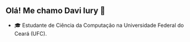 ## Olá! Me chamo Davi Iury 👋

<!--
**Davi44128552/Davi44128552** is a ✨ _special_ ✨ repository because its `README.md` (this file) appears on your GitHub profile.
-->

- 🎓 Estudante de Ciência da Computação na Universidade Federal do Ceará (UFC).
